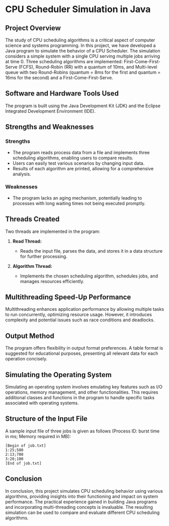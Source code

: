 ﻿# CPU Scheduler Simulation in Java

## Project Overview

The study of CPU scheduling algorithms is a critical aspect of computer science and systems programming. In this project, we have developed a Java program to simulate the behavior of a CPU Scheduler. The simulation considers a simple system with a single CPU serving multiple jobs arriving at time 0. Three scheduling algorithms are implemented: First-Come-First-Serve (FCFS), Round-Robin (RR) with a quantum of 10ms, and Multi-level queue with two Round-Robins (quantum = 8ms for the first and quantum = 16ms for the second) and a First-Come-First-Serve.

## Software and Hardware Tools Used

The program is built using the Java Development Kit (JDK) and the Eclipse Integrated Development Environment (IDE).

## Strengths and Weaknesses

### Strengths
- The program reads process data from a file and implements three scheduling algorithms, enabling users to compare results.
- Users can easily test various scenarios by changing input data.
- Results of each algorithm are printed, allowing for a comprehensive analysis.

### Weaknesses
- The program lacks an aging mechanism, potentially leading to processes with long waiting times not being executed promptly.

## Threads Created

Two threads are implemented in the program:

1. **Read Thread:**
   - Reads the input file, parses the data, and stores it in a data structure for further processing.

2. **Algorithm Thread:**
   - Implements the chosen scheduling algorithm, schedules jobs, and manages resources efficiently.

## Multithreading Speed-Up Performance

Multithreading enhances application performance by allowing multiple tasks to run concurrently, optimizing resource usage. However, it introduces complexity and potential issues such as race conditions and deadlocks.

## Output Method

The program offers flexibility in output format preferences. A table format is suggested for educational purposes, presenting all relevant data for each operation concisely.

## Simulating the Operating System

Simulating an operating system involves emulating key features such as I/O operations, memory management, and other functionalities. This requires additional classes and functions in the program to handle specific tasks associated with operating systems.

## Structure of the Input File

A sample input file of three jobs is given as follows (Process ID: burst time in ms; Memory required in MB):

```
[Begin of job.txt] 
1:25;500 
2:13;700 
3:20;100 
[End of job.txt]
```

## Conclusion

In conclusion, this project simulates CPU scheduling behavior using various algorithms, providing insights into their functioning and impact on system performance. The practical experience gained in building Java programs and incorporating multi-threading concepts is invaluable. The resulting simulation can be used to compare and evaluate different CPU scheduling algorithms.